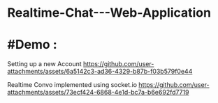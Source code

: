 # Realtime-Chat---Web-Application


# #Demo :
Setting up a new Account
https://github.com/user-attachments/assets/6a5142c3-ad36-4329-b87b-f03b579f0e44

Realtime Convo implemented using socket.io
https://github.com/user-attachments/assets/73ecf424-6868-4e1d-bc7a-b6e692fd7719

